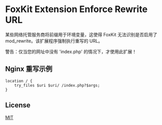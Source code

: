 # FoxKit Extension Enforce Rewrite URL

某些网络托管服务商将前缀用于环境变量，这使得 FoxKit 无法识别是否启用了 mod_rewrite。该扩展程序强制执行重写的 URL。

警告：仅当您的网址中没有 'index.php' 的情况下，才使用此扩展！

## Nginx 重写示例

```
location / {
    try_files $uri $uri/ /index.php?$args;
}
```

## License

[MIT](./LICENSE)
